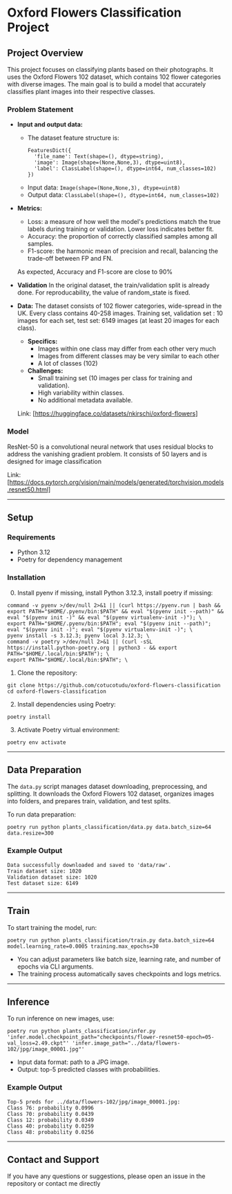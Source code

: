 # Oxford Flowers Classification Project

## Project Overview

This project focuses on classifying plants based on their photographs. It uses the Oxford Flowers 102 dataset, which contains 102 flower categories with diverse images. The main goal is to build a model that accurately classifies plant images into their respective classes.

### Problem Statement

- **Input and output data:**
  - The dataset feature structure is:
    ```
    FeaturesDict({
      'file_name': Text(shape=(), dtype=string),
      'image': Image(shape=(None,None,3), dtype=uint8),
      'label': ClassLabel(shape=(), dtype=int64, num_classes=102)
    })
    ```
  - Input data: ``` Image(shape=(None,None,3), dtype=uint8) ```
  - Output data: ``` ClassLabel(shape=(), dtype=int64, num_classes=102) ```
- **Metrics:**
  - Loss: a measure of how well the model's predictions match the true labels during training or validation. Lower loss indicates better fit.
  - Accuracy: the proportion of correctly classified samples among all samples.
  - F1-score: the harmonic mean of precision and recall, balancing the trade-off between FP and FN.

  As expected, Accuracy and F1-score are close to 90%

- **Validation**
  In the original dataset, the train/validation split is already done. For reproducability, the value of random_state is fixed.

- **Data:**
  The dataset consists of 102 flower categories, wide-spread in the UK. Every class contains 40-258 images. Training set, validation set : 10 images for each set, test set: 6149 images (at least 20 images for each class).
  - **Specifics:**
    - Images within one class may differ from each other very much
    - Images from different classes may be very similar to each other
    - A lot of classes (102)
  - **Challenges:**
    - Small training set (10 images per class for training and validation).  
    - High variability within classes.  
    - No additional metadata available.
  
  Link: [https://huggingface.co/datasets/nkirschi/oxford-flowers]

### Model

ResNet-50 is a convolutional neural network that uses residual blocks to address the vanishing gradient problem. It consists of 50 layers and is designed for image classification

Link: [https://docs.pytorch.org/vision/main/models/generated/torchvision.models.resnet50.html]

---

## Setup

### Requirements

- Python 3.12
- Poetry for dependency management

### Installation
0. Install pyenv if missing, install Python 3.12.3, install poetry if missing:
```
command -v pyenv >/dev/null 2>&1 || (curl https://pyenv.run | bash && export PATH="$HOME/.pyenv/bin:$PATH" && eval "$(pyenv init --path)" && eval "$(pyenv init -)" && eval "$(pyenv virtualenv-init -)"); \
export PATH="$HOME/.pyenv/bin:$PATH"; eval "$(pyenv init --path)"; eval "$(pyenv init -)"; eval "$(pyenv virtualenv-init -)"; \
pyenv install -s 3.12.3; pyenv local 3.12.3; \
command -v poetry >/dev/null 2>&1 || (curl -sSL https://install.python-poetry.org | python3 - && export PATH="$HOME/.local/bin:$PATH"); \
export PATH="$HOME/.local/bin:$PATH"; \
```

1. Clone the repository:
```
git clone https://github.com/cotucotudu/oxford-flowers-classification
cd oxford-flowers-classification
```

2. Install dependencies using Poetry:
```
poetry install
```

3. Activate Poetry virtual environment:
```
poetry env activate
```

---

## Data Preparation

The `data.py` script manages dataset downloading, preprocessing, and splitting. It downloads the Oxford Flowers 102 dataset, organizes images into folders, and prepares train, validation, and test splits.

To run data preparation:
```
poetry run python plants_classification/data.py data.batch_size=64 data.resize=300

```
### Example Output
```
Data successfully downloaded and saved to 'data/raw'.
Train dataset size: 1020
Validation dataset size: 1020
Test dataset size: 6149
```
---
## Train

To start training the model, run:
```
poetry run python plants_classification/train.py data.batch_size=64 model.learning_rate=0.0005 training.max_epochs=30
```
- You can adjust parameters like batch size, learning rate, and number of epochs via CLI arguments.
- The training process automatically saves checkpoints and logs metrics.

---
## Inference

To run inference on new images, use:
```
poetry run python plants_classification/infer.py 'infer.model.checkpoint_path="checkpoints/flower-resnet50-epoch=05-val_loss=2.49.ckpt"' 'infer.image_path="../data/flowers-102/jpg/image_00001.jpg"'
```

- Input data format: path to a JPG image.
- Output: top-5 predicted classes with probabilities.


### Example Output
```
Top-5 preds for ../data/flowers-102/jpg/image_00001.jpg:
Class 76: probability 0.0996
Class 70: probability 0.0439
Class 12: probability 0.0349
Class 40: probability 0.0259
Class 48: probability 0.0256
```


---

## Contact and Support

If you have any questions or suggestions, please open an issue in the repository or contact me directly

